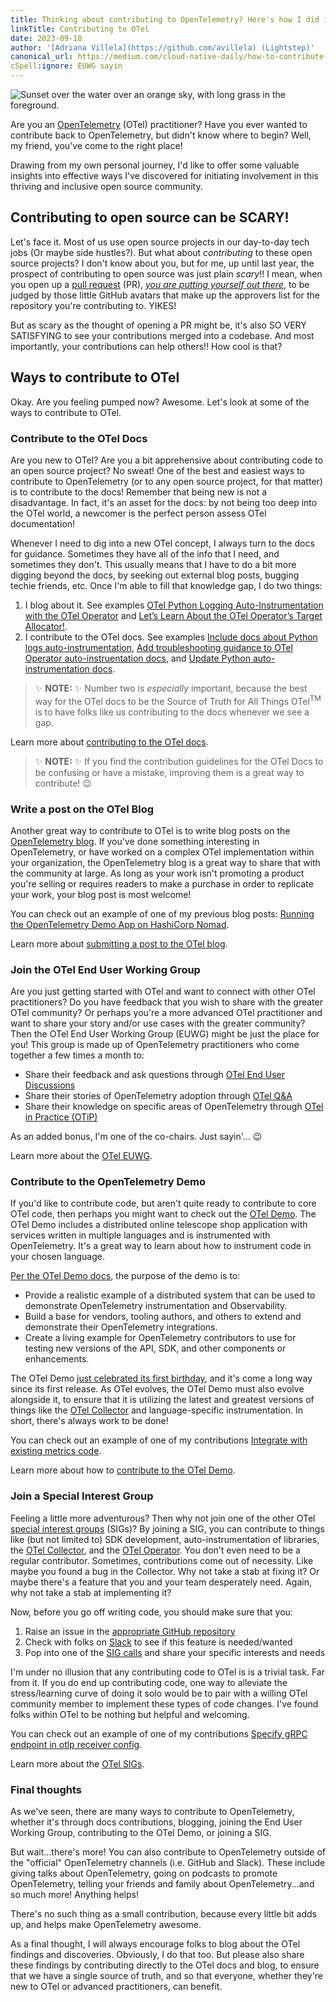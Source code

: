 ```yaml
---
title: Thinking about contributing to OpenTelemetry? Here's how I did it.
linkTitle: Contributing to OTel
date: 2023-09-18
author: '[Adriana Villela](https://github.com/avillela) (Lightstep)'
canonical_url: https://medium.com/cloud-native-daily/how-to-contribute-to-opentelemetry-5962e8b2447e
cSpell:ignore: EUWG sayin
---
```


![Sunset over the water over an orange sky, with long grass in the foreground.](turks-sunset.jpg)

Are you an [OpenTelemetry](/) (OTel) practitioner? Have you ever wanted to
contribute back to OpenTelemetry, but didn't know where to begin? Well, my
friend, you've come to the right place!

Drawing from my own personal journey, I'd like to offer some valuable insights
into effective ways I've discovered for initiating involvement in this thriving
and inclusive open source community.

## Contributing to open source can be SCARY!

Let's face it. Most of us use open source projects in our day-to-day tech jobs
(Or maybe side hustles?). But what about _contributing_ to these open source
projects? I don't know about you, but for me, up until last year, the prospect
of contributing to open source was just plain _scary_!! I mean, when you open up
a
[pull request](https://docs.github.com/en/pull-requests/collaborating-with-pull-requests/proposing-changes-to-your-work-with-pull-requests/about-pull-requests)
(PR), _[you are putting yourself out there]_, to be judged by those little
GitHub avatars that make up the approvers list for the repository you're
contributing to. YIKES!

But as scary as the thought of opening a PR might be, it's also SO VERY
SATISFYING to see your contributions merged into a codebase. And most
importantly, your contributions can help others!! How cool is that?

## Ways to contribute to OTel

Okay. Are you feeling pumped now? Awesome. Let's look at some of the ways to
contribute to OTel.

### Contribute to the OTel Docs

Are you new to OTel? Are you a bit apprehensive about contributing code to an
open source project? No sweat! One of the best and easiest ways to contribute to
OpenTelemetry (or to any open source project, for that matter) is to contribute
to the docs! Remember that being new is not a disadvantage. In fact, it's an
asset for the docs: by not being too deep into the OTel world, a newcomer is the
perfect person assess OTel documentation!

Whenever I need to dig into a new OTel concept, I always turn to the docs for
guidance. Sometimes they have all of the info that I need, and sometimes they
don't. This usually means that I have to do a bit more digging beyond the docs,
by seeking out external blog posts, bugging techie friends, etc. Once I'm able
to fill that knowledge gap, I do two things:

1. I blog about it. See examples
   [OTel Python Logging Auto-Instrumentation with the OTel Operator](https://medium.com/cloud-native-daily/lets-learn-about-otel-python-logging-auto-instrumentation-with-the-otel-operator-663247666570)
   and
   [Let’s Learn About the OTel Operator’s Target Allocator!](https://adri-v.medium.com/lets-learn-about-the-otel-operator-s-target-allocator-47a2b1f07562).
2. I contribute to the OTel docs. See examples
   [Include docs about Python logs auto-instrumentation](https://github.com/open-telemetry/opentelemetry.io/pull/3195),
   [Add troubleshooting guidance to OTel Operator auto-instruentation docs](https://github.com/open-telemetry/opentelemetry.io/pull/3098), and
   [Update Python auto-instrumentation docs](https://github.com/open-telemetry/opentelemetry.io/pull/2130).

> ✨ **NOTE:** ✨ Number two is _especially_ important, because the best way for
> the OTel docs to be the Source of Truth for All Things OTel<sup>TM</sup> is to
> have folks like us contributing to the docs whenever we see a gap.

Learn more about [contributing to the OTel docs](/docs/contributing/).

> ✨ **NOTE:** ✨ If you find the contribution guidelines for the OTel Docs to
> be confusing or have a mistake, improving them is a great way to contribute!
> 😉

### Write a post on the OTel Blog

Another great way to contribute to OTel is to write blog posts on the
[OpenTelemetry blog](/blog). If you've done something interesting in
OpenTelemetry, or have worked on a complex OTel implementation within your
organization, the OpenTelemetry blog is a great way to share that with the
community at large. As long as your work isn't promoting a product you're
selling or requires readers to make a purchase in order to replicate your work,
your blog post is most welcome!

You can check out an example of one of my previous blog posts:
[Running the OpenTelemetry Demo App on HashiCorp Nomad](/blog/2022/otel-demo-app-nomad/).

Learn more about [submitting a post to the OTel blog](/docs/contributing/blog/).

### Join the OTel End User Working Group

Are you just getting started with OTel and want to connect with other OTel
practitioners? Do you have feedback that you wish to share with the greater OTel
community? Or perhaps you're a more advanced OTel practitioner and want to share
your story and/or use cases with the greater community? Then the OTel End User
Working Group (EUWG) might be just the place for you! This group is made up of
OpenTelemetry practitioners who come together a few times a month to:

- Share their feedback and ask questions through
  [OTel End User Discussions](/community/end-user/discussion-group/)
- Share their stories of OpenTelemetry adoption through
  [OTel Q&A](/community/end-user/interviews-feedback/)
- Share their knowledge on specific areas of OpenTelemetry through
  [OTel in Practice (OTiP)](/community/end-user/otel-in-practice/)

As an added bonus, I'm one of the co-chairs. Just sayin'… 😉

Learn more about the [OTel EUWG](/community/end-user/).

### Contribute to the OpenTelemetry Demo

If you'd like to contribute code, but aren't quite ready to contribute to core
OTel code, then perhaps you might want to check out the
[OTel Demo](/docs/demo/). The OTel Demo includes a distributed online telescope
shop application with services written in multiple languages and is instrumented
with OpenTelemetry. It's a great way to learn about how to instrument code in
your chosen language.

[Per the OTel Demo docs](https://github.com/open-telemetry/opentelemetry-demo#welcome-to-the-opentelemetry-astronomy-shop-demo),
the purpose of the demo is to:

- Provide a realistic example of a distributed system that can be used to
  demonstrate OpenTelemetry instrumentation and Observability.
- Build a base for vendors, tooling authors, and others to extend and
  demonstrate their OpenTelemetry integrations.
- Create a living example for OpenTelemetry contributors to use for testing new
  versions of the API, SDK, and other components or enhancements.

The OTel Demo [just celebrated its first birthday](/blog/2023/demo-birthday/),
and it's come a long way since its first release. As OTel evolves, the OTel Demo
must also evolve alongside it, to ensure that it is utilizing the latest and
greatest versions of things like the [OTel Collector](/docs/collector/) and
language-specific instrumentation. In short, there's always work to be done!

You can check out an example of one of my contributions
[Integrate with existing metrics code](https://github.com/open-telemetry/opentelemetry-demo/pull/432).

Learn more about how to
[contribute to the OTel Demo](https://github.com/open-telemetry/opentelemetry-demo/blob/main/CONTRIBUTING.md).

### Join a Special Interest Group

Feeling a little more adventurous? Then why not join one of the other OTel
[special interest groups](https://en.wikipedia.org/wiki/Special_interest_group)
(SIGs)? By joining a SIG, you can contribute to things like (but not limited to)
SDK development, auto-instrumentation of libraries, the
[OTel Collector](/docs/collector/), and the
[OTel Operator](/docs/kubernetes/operator/). You don't even need to be a regular
contributor. Sometimes, contributions come out of necessity. Like maybe you
found a bug in the Collector. Why not take a stab at fixing it? Or maybe there's
a feature that you and your team desperately need. Again, why not take a stab at
implementing it?

Now, before you go off writing code, you should make sure that you:

1. Raise an issue in the
   [appropriate GitHub repository](https://github.com/open-telemetry)
2. Check with folks on
   [Slack](https://communityinviter.com/apps/cloud-native/cncf) to see if this
   feature is needed/wanted
3. Pop into one of the [SIG calls](https://shorturl.at/beJ09) and share your
   specific interests and needs

I'm under no illusion that any contributing code to OTel is is a trivial task.
Far from it. If you do end up contributing code, one way to alleviate the
stress/learning curve of doing it solo would be to pair with a willing OTel
community member to implement these types of code changes. I've found folks
within OTel to be nothing but helpful and welcoming.

You can check out an example of one of my contributions
[Specify gRPC endpoint in otlp receiver config](https://github.com/open-telemetry/opentelemetry-helm-charts/pull/531).

Learn more about the [OTel SIGs](/community/#special-interest-groups).

### Final thoughts

As we've seen, there are many ways to contribute to OpenTelemetry, whether it's
through docs contributions, blogging, joining the End User Working Group,
contributing to the OTel Demo, or joining a SIG.

But wait...there's more! You can also contribute to OpenTelemetry outside of the
"official" OpenTelemetry channels (i.e. GitHub and Slack). These include giving
talks about OpenTelemetry, going on podcasts to promote OpenTelemetry, telling
your friends and family about OpenTelemetry...and so much more! Anything helps!

There's no such thing as a small contribution, because every little bit adds up,
and helps make OpenTelemetry awesome.

As a final thought, I will always encourage folks to blog about the OTel
findings and discoveries. Obviously, I do that too. But please also share these
findings by contributing directly to the OTel docs and blog, to ensure that we
have a single source of truth, and so that everyone, whether they're new to OTel
or advanced practitioners, can benefit.

[you are putting yourself out there]:
  https://open.spotify.com/episode/5YrBEsXoJV3UjrHRrLRqBP?si=BpWISRD0SLytJF-vJ02sSA
